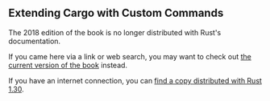## Extending Cargo with Custom Commands

The 2018 edition of the book is no longer distributed with Rust's documentation.

If you came here via a link or web search, you may want to check out [the current version of the book](../ch14-05-extending-cargo.html) instead.

If you have an internet connection, you can [find a copy distributed with Rust 1.30](https://doc.rust-lang.org/1.30.0/book/2018-edition/ch14-05-extending-cargo.html).